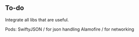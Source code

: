 ## To-do ##

Integrate all libs that are useful.

Pods:
SwiftyJSON / for json handling
Alamofire / for networking
